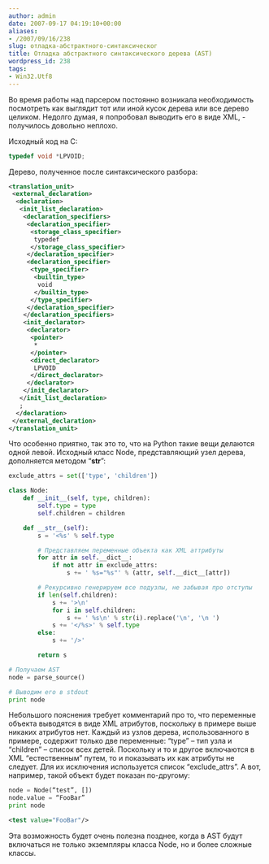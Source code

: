 ```yaml
---
author: admin
date: 2007-09-17 04:19:10+00:00
aliases:
- /2007/09/16/238
slug: отладка-абстрактного-синтаксическог
title: Отладка абстрактного синтаксического дерева (AST)
wordpress_id: 238
tags:
- Win32.Utf8
---
```


Во время работы над парсером постоянно возникала необходимость посмотреть как выглядит тот или иной кусок дерева или все дерево целиком. Недолго думая, я попробовал выводить его в виде XML, - получилось довольно неплохо.

Исходный код на C:

```cpp
typedef void *LPVOID;
```

Дерево, полученное после синтаксического разбора:

```xml
<translation_unit>
 <external_declaration>
  <declaration>
   <init_list_declaration>
    <declaration_specifiers>
     <declaration_specifier>
      <storage_class_specifier>
       typedef
      </storage_class_specifier>
     </declaration_specifier>
     <declaration_specifier>
      <type_specifier>
       <builtin_type>
        void
       </builtin_type>
      </type_specifier>
     </declaration_specifier>
    </declaration_specifiers>
    <init_declarator>
     <declarator>
      <pointer>
       *
      </pointer>
      <direct_declarator>
       LPVOID
      </direct_declarator>
     </declarator>
    </init_declarator>
   </init_list_declaration>
   ;
  </declaration>
 </external_declaration>
</translation_unit>
```

Что особенно приятно, так это то, что на Python такие вещи делаются одной левой. Исходный класс Node, представляющий узел дерева, дополняется методом “__str__”:

```python
exclude_attrs = set(['type', 'children'])

class Node:
    def __init__(self, type, children):
        self.type = type
        self.children = children

    def __str__(self):
        s = '<%s' % self.type

        # Представляем переменные объекта как XML аттрибуты
        for attr in self.__dict__:
            if not attr in exclude_attrs:
                s += ' %s="%s"' % (attr, self.__dict__[attr])

        # Рекурсивно генерируем все подузлы, не забывая про отступы
        if len(self.children):
            s += '>\n'
            for i in self.children:
                s += ' %s\n' % str(i).replace('\n', '\n ')
            s += '</%s>' % self.type
        else:
            s += '/>'

        return s

# Получаем AST
node = parse_source()

# Выводим его в stdout
print node
```

Небольшого пояснения требует комментарий про то, что переменные объекта выводятся в виде XML атрибутов, поскольку в примере выше никаких атрибутов нет. Каждый из узлов дерева, использованного в примере, содержит только две переменные: “type” – тип узла и “children” – список всех детей. Поскольку и то и другое включаются в XML “естественным” путем, то и показывать их как атрибуты не следует. Для их исключения используется список “exclude_attrs”. 
А вот, например, такой объект будет показан по-другому:

```python
node = Node(“test”, [])
node.value = “FooBar”
print node
```

```xml
<test value="FooBar"/>
```

Эта возможность будет очень полезна позднее, когда в AST будут включаться не только экземпляры класса Node, но и более сложные классы.
